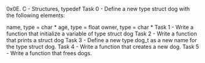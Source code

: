 0x0E. C - Structures, typedef
Task 0 - Define a new type struct dog with the following elements:

name, type = char *
age, type = float
owner, type = char *
Task 1 - Write a function that initialize a variable of type struct dog
Task 2 - Write a function that prints a struct dog
Task 3 - Define a new type dog_t as a new name for the type struct dog.
Task 4 - Write a function that creates a new dog.
Task 5 - Write a function that frees dogs.
